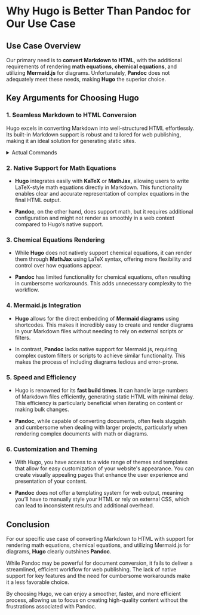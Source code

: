 # Why Hugo is Better Than Pandoc for Our Use Case

## Use Case Overview
Our primary need is to **convert Markdown to HTML**, with the additional requirements of rendering **math equations**, **chemical equations**, and utilizing **Mermaid.js** for diagrams. Unfortunately, **Pandoc** does not adequately meet these needs, making **Hugo** the superior choice.

## Key Arguments for Choosing Hugo

### 1. **Seamless Markdown to HTML Conversion**
Hugo excels in converting Markdown into well-structured HTML effortlessly. Its built-in Markdown support is robust and tailored for web publishing, making it an ideal solution for generating static sites. 
<details>
  <summary>Actual Commands</summary>
  To convert Markdown to HTML using **Hugo**, follow these steps:

1. **Create a new Hugo site** (if you haven’t done so already):
   ```bash
   hugo new site your-site-name
   cd your-site-name
   ```

2. **Add a theme** (you can choose any theme from [Hugo themes](https://themes.gohugo.io/)):
   ```bash
   git init
   git submodule add https://github.com/themename/hugo-theme-name.git themes/hugo-theme-name
   ```

3. **Create a new Markdown content file**:
   ```bash
   hugo new posts/my-first-post.md
   ```

4. **Edit the Markdown file** (found in the `content/posts/` directory) to add your content. Use Markdown syntax for your text, math equations, and Mermaid diagrams.

5. **Build the site** to convert Markdown files into HTML:
   ```bash
   hugo
   ```

   This command generates your HTML files in the `public/` directory.

6. **Serve the site locally** (optional):
   ```bash
   hugo server
   ```

   You can view your site in a browser at `http://localhost:1313`.

### Summary Command for Markdown to HTML Conversion
After you’ve set everything up and added your Markdown files, the key command to convert Markdown to HTML is:
```bash
hugo
```

This command compiles your Markdown files into HTML, taking into account your site’s configuration and templates. The resulting HTML files will be located in the `public/` directory.
</details>


### 2. **Native Support for Math Equations**
- **Hugo** integrates easily with **KaTeX** or **MathJax**, allowing users to write LaTeX-style math equations directly in Markdown. This functionality enables clear and accurate representation of complex equations in the final HTML output.

- **Pandoc**, on the other hand, does support math, but it requires additional configuration and might not render as smoothly in a web context compared to Hugo’s native support.

### 3. **Chemical Equations Rendering**
- While **Hugo** does not natively support chemical equations, it can render them through **MathJax** using LaTeX syntax, offering more flexibility and control over how equations appear.

- **Pandoc** has limited functionality for chemical equations, often resulting in cumbersome workarounds. This adds unnecessary complexity to the workflow.

### 4. **Mermaid.js Integration**
- **Hugo** allows for the direct embedding of **Mermaid diagrams** using shortcodes. This makes it incredibly easy to create and render diagrams in your Markdown files without needing to rely on external scripts or filters.

- In contrast, **Pandoc** lacks native support for Mermaid.js, requiring complex custom filters or scripts to achieve similar functionality. This makes the process of including diagrams tedious and error-prone.

### 5. **Speed and Efficiency**
- Hugo is renowned for its **fast build times**. It can handle large numbers of Markdown files efficiently, generating static HTML with minimal delay. This efficiency is particularly beneficial when iterating on content or making bulk changes.

- **Pandoc**, while capable of converting documents, often feels sluggish and cumbersome when dealing with larger projects, particularly when rendering complex documents with math or diagrams.

### 6. **Customization and Theming**
- With Hugo, you have access to a wide range of themes and templates that allow for easy customization of your website's appearance. You can create visually appealing pages that enhance the user experience and presentation of your content.

- **Pandoc** does not offer a templating system for web output, meaning you’ll have to manually style your HTML or rely on external CSS, which can lead to inconsistent results and additional overhead.

## Conclusion
For our specific use case of converting Markdown to HTML with support for rendering math equations, chemical equations, and utilizing Mermaid.js for diagrams, **Hugo** clearly outshines **Pandoc**. 

While Pandoc may be powerful for document conversion, it fails to deliver a streamlined, efficient workflow for web publishing. The lack of native support for key features and the need for cumbersome workarounds make it a less favorable choice.

By choosing Hugo, we can enjoy a smoother, faster, and more efficient process, allowing us to focus on creating high-quality content without the frustrations associated with Pandoc.
